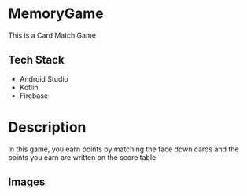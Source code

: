 # MemoryGame

This is a Card Match Game

## Tech Stack

- Android Studio
- Kotlin
- Firebase

# Description

In this game, you earn points by matching the face down cards and the points you earn are written on the score table.

## Images


